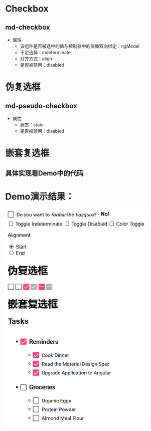 # Checkbox
## md-checkbox
* 属性
	* 该组件是否被选中的值与控制器中的值做双向绑定：ngModel
	* 不定选择：indeterminate
	* 对齐方式：align
	* 是否被禁用：disabled

# 伪复选框
## md-pseudo-checkbox
* 属性
	* 状态：state
	* 是否被禁用：disabled

# 嵌套复选框
## 具体实现看Demo中的代码

# Demo演示结果：
![Demo](checkbox_demo.png)